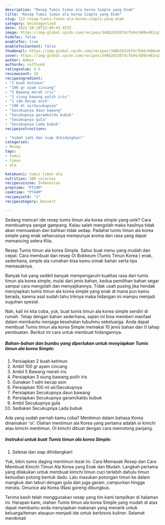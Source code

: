 ```yaml
---
description: "Resep Tumis timun ala korea Simple yang Enak"
title: "Resep Tumis timun ala korea Simple yang Enak"
slug: 122-resep-tumis-timun-ala-korea-simple-yang-enak
category: Uncategorized
date: 2022-10-18T22:49:43.937Z
image: https://img-global.cpcdn.com/recipes/348b265267dcfb94/680x482cq70/tumis-timun-ala-korea-simple-foto-resep-utama.jpg
hideToc: false
enableToc: true
enableTocContent: false
thumbnail: https://img-global.cpcdn.com/recipes/348b265267dcfb94/680x482cq70/tumis-timun-ala-korea-simple-foto-resep-utama.jpg
cover: https://img-global.cpcdn.com/recipes/348b265267dcfb94/680x482cq70/tumis-timun-ala-korea-simple-foto-resep-utama.jpg
author: Admin
authorAv: notfound
ratingvalue: 4.5
reviewcount: 18
recipeingredient:
- "2 buah ketimun"
- "100 gr ayam cincang"
- "5 Bawang merah iris"
- "3 siung bawang putih iris"
- "1 sdm kecap asin"
- "100 ml airSecukupnya"
- "Secukupnya daun bawang"
- "Secukupnya garamkaldu bubuk"
- "Secukupnya gula"
- "Secukupnya Lada bubuk"
recipeinstructions:

- "Sudah jadi dan siap dihidangkan!"
categories:
- Resep
tags:
- tumis
- timun
- ala

katakunci: tumis timun ala 
nutrition: 200 calories
recipecuisine: Indonesian
preptime: "PT29M"
cooktime: "PT48M"
recipeyield: "1"
recipecategory: Dessert

---
```





Sedang mencari ide resep tumis timun ala korea simple yang unik? Cara membuatnya sangat gampang. Kalau salah mengolah maka hasilnya tidak akan memuaskan dan bahkan tidak sedap. Padahal tumis timun ala korea simple yang enak seharusnya mempunyai aroma dan rasa yang dapat memancing selera Kita.





Resep Tumis timun ala korea Simple. Sahur buat menu yang mudah dan cepat. Cara membuat dan resep Oi Bokkeum (Tumis Timun Korea ) enak, sederhana, simple ala rumahan bisa kamu simak bahan serta tips memasaknya.

Banyak hal yang sedikit banyak mempengaruhi kualitas rasa dari tumis timun ala korea simple, mulai dari jenis bahan, kedua pemilihan bahan segar sampai cara mengolah dan menyajikannya. Tidak usah pusing jika hendak menyiapkan tumis timun ala korea simple yang enak di mana pun kamu berada, karena asal sudah tahu triknya maka hidangan ini mampu menjadi suguhan spesial.






Nah, kali ini kita coba, yuk, buat tumis timun ala korea simple sendiri di rumah. Tetap dengan bahan sederhana, sajian ini bisa memberi manfaat dalam membantu menjaga kesehatan tubuhmu sekeluarga. Anda dapat membuat Tumis timun ala korea Simple memakai 10 jenis bahan dan 0 tahap pembuatan. Berikut ini cara untuk membuat hidangannya.

<!--inarticleads1-->

##### Bahan-bahan dan bumbu yang diperlukan untuk menyiapkan Tumis timun ala korea Simple:

1. Persiapkan 2 buah ketimun
1. Ambil 100 gr ayam cincang
1. Ambil 5 Bawang merah iris
1. Persiapkan 3 siung bawang putih iris
1. Gunakan 1 sdm kecap asin
1. Persiapkan 100 ml air/Secukupnya
1. Persiapkan Secukupnya daun bawang
1. Persiapkan Secukupnya garam/kaldu bubuk
1. Ambil Secukupnya gula
1. Sediakan Secukupnya Lada bubuk


Ada yang sudah pernah kamu coba? Mentimun dalam bahasa Korea dinamakan &#39;oi&#39;. Olahan mentimun ala Korea yang pertama adalah oi kimchi atau kimchi mentimun. Oi kimchi dibuat dengan cara memotong panjang. 

<!--inarticleads2-->

##### Instruksi untuk buat Tumis timun ala korea Simple:


1. Selesai dan siap dihidangkan!

Yuk, bikin tumis daging mentimun lezat ini. Cara Memasak Resep dan Cara Membuat Kimchi Timun Ala Korea yang Enak dan Mudah. Langkah pertama yang dilakukan untuk membuat kimchi timun cuci terlebih dahulu timun kemudian potong bentuk dadu. Lalu masukan potongan timun ke dalam mangkuk dan taburi dengan gula dan juga garam ,campurkan hingga merata. Omurice ala Korea (Nasi goreng dibungkus. 

Terima kasih telah menggunakan resep yang tim kami tampilkan di halaman ini. Harapan kami, olahan Tumis timun ala korea Simple yang mudah di atas dapat membantu anda menyiapkan makanan yang menarik untuk keluarga/teman ataupun menjadi ide untuk berbisnis kuliner. Selamat menikmati
